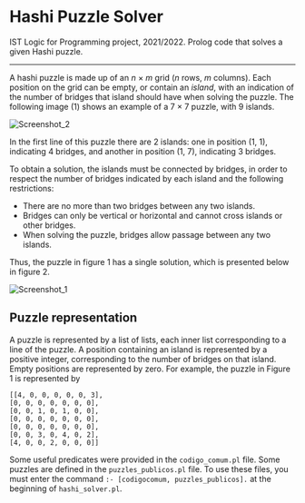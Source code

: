 # Hashi Puzzle Solver
IST Logic for Programming project, 2021/2022. Prolog code that solves a given Hashi puzzle.

---

A hashi puzzle is made up of an _n_ × _m_ grid (_n_ rows, _m_ columns). Each position on the grid can be empty, or contain an _island_, with an indication of the number of bridges that island should have when solving the puzzle. The following image (1) shows an example of a 7 × 7 puzzle, with 9 islands.

![Screenshot_2](https://github.com/TiDeane/Hashi-Puzzle-Solver/assets/120483063/44bbeb52-fb91-42ea-af46-93399962fdb7)

In the first line of this puzzle there are 2 islands: one in position (1, 1), indicating 4 bridges, and another in position (1, 7), indicating 3 bridges.

To obtain a solution, the islands must be connected by bridges, in order to respect the number of bridges indicated by each island and the following restrictions:
- There are no more than two bridges between any two islands.
- Bridges can only be vertical or horizontal and cannot cross islands or other bridges.
- When solving the puzzle, bridges allow passage between any two islands.

Thus, the puzzle in figure 1 has a single solution, which is presented below in figure 2.

![Screenshot_1](https://github.com/TiDeane/Hashi-Puzzle-Solver/assets/120483063/91855770-2164-4ebc-b61b-8ae16ad5a0c8)

## Puzzle representation
A puzzle is represented by a list of lists, each inner list corresponding to a line of the puzzle. A position containing an island is represented by a positive integer, corresponding to the number of bridges on that island. Empty positions are represented by zero. For example, the puzzle in Figure 1 is represented by

`[[4, 0, 0, 0, 0, 0, 3],`  \
`[0, 0, 0, 0, 0, 0, 0],`  \
`[0, 0, 1, 0, 1, 0, 0],`  \
`[0, 0, 0, 0, 0, 0, 0],`  \
`[0, 0, 0, 0, 0, 0, 0],`  \
`[0, 0, 3, 0, 4, 0, 2],`  \
`[4, 0, 0, 2, 0, 0, 0]]`

Some useful predicates were provided in the `codigo_comum.pl` file. Some puzzles are defined in the `puzzles_publicos.pl` file. To use these files, you must enter the command `:- [codigocomum, puzzles_publicos].` at the beginning of `hashi_solver.pl`.
